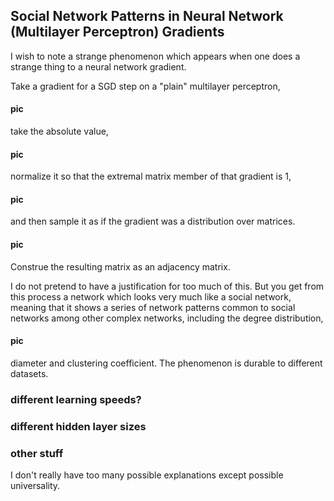 Social Network Patterns in Neural Network (Multilayer Perceptron) Gradients
----

I wish to note a strange phenomenon which appears when one does a strange thing to a neural network gradient.

Take a gradient for a SGD step on a "plain" multilayer perceptron,

#### pic

take the absolute value,

#### pic

normalize it so that the extremal matrix member of that gradient is 1,

#### pic

and then sample it as if the gradient was a distribution over matrices.

#### pic

Construe the resulting matrix as an adjacency matrix.

I do not pretend to have a justification for too much of this. But you get from this process a network which looks very much like a social network, meaning that it shows a series of network patterns common to social networks among other complex networks, including the degree distribution,

#### pic

diameter and clustering coefficient. The phenomenon is durable to different datasets.

### different learning speeds?
### different hidden layer sizes
### other stuff

I don't really have too many possible explanations except possible universality.

